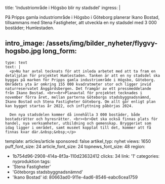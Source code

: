 title: 'Industriområde i Högsbo blir ny stadsdel'
ingress: |
  <p>På Pripps gamla industriområde i Högsbo i Göteborg planerar Ikano Bostad, tillsammans med Stena Fastigheter, att utveckla en ny stadsdel med 3 000 bostäder; Humlestaden.
  </p>
  
intro_image: /assets/img/bilder_nyheter/flygvy-hogsbo.jpg
long_form:
  -
    type: text
    text: |
      <p>Nu har avtal tecknats för att inleda arbetet med att ta fram en detaljplan för projektet Humlestaden. Tanken är att en ny stadsdel ska byggas på marken för Pripps gamla industriområde i Högsbo, Göteborg. Områdets yta är omkring 155 000 kvadratmeter stor och ligger invid naturreservatet Änggårdsbergen. Det framgår av ett pressmeddelande från Ikano Bostad. <br><br>Planavtal för projektet tecknades i november förra året, mellan parterna Göteborgs stadsbyggnadsnämnd, Ikano Bostad och Stena Fastigheter Göteborg. Om allt går enligt plan kan bygget startas år 2022, och inflyttning påbörjas 2024. 
      
      Den nya stadsdelen kommer då innehålla 3 000 bostäder, både bostadsrätter och hyresrätter. <br><br>Det ska också finnas plats för handel, nya verksamheter, utbildning och gemenskap. Bryggeriet som idag ligger i området, samt muséet kopplat till det, kommer att få finnas kvar där.&nbsp;&nbsp;</p>
      
template: articles/article
sponsored: false
artikel_typ: nyhet
views: 1650
puff_font_size: 24
article_font_size: 24
topnews_font_size: 48
region:
  - 1b754d96-2908-414a-8f3a-110d23632412
clicks: 34
link: '1'
categories: nyproduktion
tags:
  - 'Stena Fastigheter'
  - 'Göteborgs stadsbyggnadsnämnd'
  - 'Ikano Bostad'
id: 80663ad0-911e-4ad6-8546-eabc6cea1759
